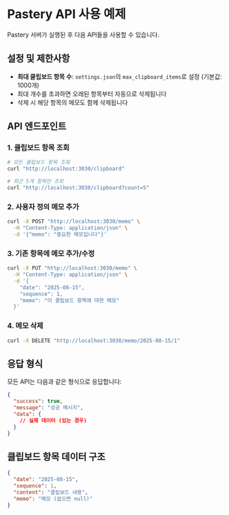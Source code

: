 # Pastery API 사용 예제

Pastery 서버가 실행된 후 다음 API들을 사용할 수 있습니다.

## 설정 및 제한사항

- **최대 클립보드 항목 수**: `settings.json`의 `max_clipboard_items`로 설정 (기본값: 1000개)
- 최대 개수를 초과하면 오래된 항목부터 자동으로 삭제됩니다
- 삭제 시 해당 항목의 메모도 함께 삭제됩니다

## API 엔드포인트

### 1. 클립보드 항목 조회
```bash
# 모든 클립보드 항목 조회
curl "http://localhost:3030/clipboard"

# 최근 5개 항목만 조회
curl "http://localhost:3030/clipboard?count=5"
```

### 2. 사용자 정의 메모 추가
```bash
curl -X POST "http://localhost:3030/memo" \
  -H "Content-Type: application/json" \
  -d '{"memo": "중요한 메모입니다"}'
```

### 3. 기존 항목에 메모 추가/수정
```bash
curl -X PUT "http://localhost:3030/memo" \
  -H "Content-Type: application/json" \
  -d '{
    "date": "2025-08-15",
    "sequence": 1,
    "memo": "이 클립보드 항목에 대한 메모"
  }'
```

### 4. 메모 삭제
```bash
curl -X DELETE "http://localhost:3030/memo/2025-08-15/1"
```

## 응답 형식

모든 API는 다음과 같은 형식으로 응답합니다:

```json
{
  "success": true,
  "message": "성공 메시지",
  "data": {
    // 실제 데이터 (있는 경우)
  }
}
```

## 클립보드 항목 데이터 구조

```json
{
  "date": "2025-08-15",
  "sequence": 1,
  "content": "클립보드 내용",
  "memo": "메모 (없으면 null)"
}
```
